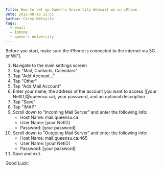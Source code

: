 ```yaml
---
Title: How to set up Queen's University Webmail on an iPhone
Date: 2012-08-16 11:55
Author: Carey Metcalfe
Tags:
  - email
  - iphone
  - queen's university
---
```


Before you start, make sure the iPhone is connected to the internet via 3G or WiFi.

1.  Navigate to the main settings screen
2.  Tap "Mail, Contacts, Calendars"
3.  Tap "Add Account..."
4.  Tap "Other"
5.  Tap "Add Mail Account"
6.  Enter your name, the address of the account you want to access
    ([your NetID]@queensu.ca), your password, and an optional description
7.  Tap "Save"
8.  Tap "IMAP"
9.  Scroll down to "Incoming Mail Server" and enter the following info:
    - Host Name: mail.queensu.ca
    - User Name: [your NetID]
    - Password: [your password]
10. Scroll down to "Outgoing Mail Server" and enter the following info:  
    - Host Name: mail.queensu.ca:465
    - User Name: [your NetID]
    - Password: [your password]
11. Save and exit.

Good Luck!
